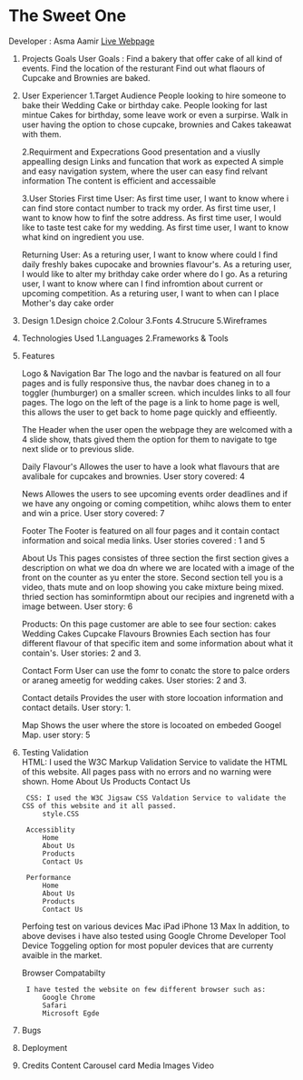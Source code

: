 # The Sweet One 
Developer : Asma Aamir 
[Live Webpage](https://asmaaaamir.github.io/CT_PP1_TSO/)


1. Projects Goals
    User Goals :
        Find a bakery that offer cake of all kind of events. 
        Find the location of the resturant
        Find out what flaours of Cupcake and Brownies are baked.

2. User Experiencer
    1.Target Audience
        People looking to hire someone to bake their Wedding Cake or birthday cake.
        People looking for last mintue Cakes for birthday, some leave work or even a surpirse.
        Walk in user having the option to chose cupcake, brownies and Cakes takeawat with them. 

    2.Requirment and Expecrations
        Good presentation and a viuslly appealling design 
        Links and funcation that work as expected 
        A simple and easy navigation system, where the user can easy find relvant information
        The content is efficient and accessaible

    3.User Stories 
    First time User:
        As first time user, I want to know where i can find store contact number to track my order.
        As first time user, I want to know how to finf the sotre address.
        As first time user, I would like to taste test cake for my wedding. 
        As first time user, I want to know what kind on ingredient you use.

    Returning User:
        As a returing user, I want to know where could I find daily freshly bakes cupocake and brownies flavour's. 
        As a returing user, I would like to alter my brithday cake order where do I go. 
        As a returing user, I want to know where can I find infromtion about current or upcoming competition.
        As a returing user, I want to when can I place Mother's day cake order

3. Design 
    1.Design choice 
    2.Colour
    3.Fonts
    4.Strucure
    5.Wireframes

4. Technologies Used 
    1.Languages 
    2.Frameworks & Tools

5. Features
   
    Logo & Navigation Bar
        The logo and the navbar is featured on all four pages and is fully responsive thus, the  navbar does chaneg in to a toggler (humburger) on a smaller screen. which inculdes links to all four pages. The logo on the left of the page is a link to home page is well, this allows the user to get back to home page quickly and effieently. 
    
    The Header
        when the user open the webpage they are welcomed with a 4 slide show, thats gived them the option for them to navigate to tge next slide or to previous slide. 
    
    Daily Flavour's
        Allowes the user to have a look what flavours that are avalibale for cupcakes and brownies. 
        User story covered: 4 
      
    News
        Allowes the users to see upcoming events order deadlines and if we have any ongoing or coming competition, whihc alows them to enter and win a price. 
        User story covered: 7 

    Footer
        The Footer is featured on all four pages and it contain contact information and soical media links. 
        User stories covered : 1 and 5

    About Us 
        This pages consistes of three section the first section gives a description on what we doa dn where we are located with a image of the front on the counter as yu enter the store. Second section tell you is a video, thats mute and on loop showing you cake mixture being mixed. thried section has sominformtipn about our recipies and ingrenetd with a image between. 
        User story: 6

    Products: 
        On this page customer are able to see four section:
            cakes 
            Wedding Cakes 
            Cupcake Flavours
            Brownies
        Each section has four different flavour of that specific item and some information about what it contain's. 
        User stories: 2 and 3.

    Contact Form 
        User can use the fomr to conatc the store to palce orders or araneg ameetig for wedding cakes.
        User stories: 2 and 3. 
        
    Contact details 
        Provides the user with store locoation information and contact details. 
        User story: 1. 
        
    Map 
        Shows the user where the store is locoated on embeded Googel Map. 
        user story: 5

6. Testing 
    Validation  
        HTML: I used the W3C Markup Validation Service to validate the HTML of this website. All pages pass with no errors and no warning were shown. 
            Home 
            About Us
            Products 
            Contact Us 

        CSS: I used the W3C Jigsaw CSS Valdation Service to validate the CSS of this website and it all passed. 
            style.CSS 

        Accessiblity 
            Home
            About Us
            Products
            Contact Us

        Performance 
            Home
            About Us
            Products
            Contact Us

    Perfoing test on various devices
    Mac
    iPad
    iPhone 13 Max 
        In addition, to above devises i have also tested using Google Chrome Developer Tool Device Toggeling option for most populer devices that are currenty avaible in the market. 

    Browser Compatabilty 
    
        I have tested the website on few different browser such as:
            Google Chrome
            Safari 
            Microsoft Egde

7. Bugs

8. Deployment

9. Credits
    Content 
        Carousel 
        card 
    Media 
        Images
        Video